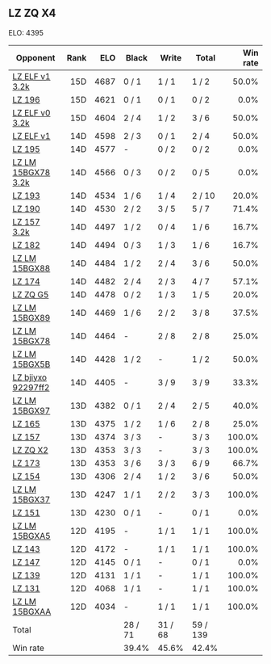 ## LZ ZQ X4 ##

ELO: 4395

Opponent | Rank | ELO | Black | Write | Total | Win rate
---------|-----:|----:|-------|-------|-------|-------:
[LZ ELF v1 3.2k](LZ%20ELF%20v1%203.2k.md) | 15D | 4687 | 0 / 1 | 1 / 1 | 1 / 2 | 50.0%
[LZ 196](LZ%20196.md) | 15D | 4621 | 0 / 1 | 0 / 1 | 0 / 2 | 0.0%
[LZ ELF v0 3.2k](LZ%20ELF%20v0%203.2k.md) | 15D | 4604 | 2 / 4 | 1 / 2 | 3 / 6 | 50.0%
[LZ ELF v1](LZ%20ELF%20v1.md) | 14D | 4598 | 2 / 3 | 0 / 1 | 2 / 4 | 50.0%
[LZ 195](LZ%20195.md) | 14D | 4577 | - | 0 / 2 | 0 / 2 | 0.0%
[LZ LM 15BGX78 3.2k](LZ%20LM%2015BGX78%203.2k.md) | 14D | 4566 | 0 / 3 | 0 / 2 | 0 / 5 | 0.0%
[LZ 193](LZ%20193.md) | 14D | 4534 | 1 / 6 | 1 / 4 | 2 / 10 | 20.0%
[LZ 190](LZ%20190.md) | 14D | 4530 | 2 / 2 | 3 / 5 | 5 / 7 | 71.4%
[LZ 157 3.2k](LZ%20157%203.2k.md) | 14D | 4497 | 1 / 2 | 0 / 4 | 1 / 6 | 16.7%
[LZ 182](LZ%20182.md) | 14D | 4494 | 0 / 3 | 1 / 3 | 1 / 6 | 16.7%
[LZ LM 15BGX88](LZ%20LM%2015BGX88.md) | 14D | 4484 | 1 / 2 | 2 / 4 | 3 / 6 | 50.0%
[LZ 174](LZ%20174.md) | 14D | 4482 | 2 / 4 | 2 / 3 | 4 / 7 | 57.1%
[LZ ZQ G5](LZ%20ZQ%20G5.md) | 14D | 4478 | 0 / 2 | 1 / 3 | 1 / 5 | 20.0%
[LZ LM 15BGX89](LZ%20LM%2015BGX89.md) | 14D | 4469 | 1 / 6 | 2 / 2 | 3 / 8 | 37.5%
[LZ LM 15BGX78](LZ%20LM%2015BGX78.md) | 14D | 4464 | - | 2 / 8 | 2 / 8 | 25.0%
[LZ LM 15BGX5B](LZ%20LM%2015BGX5B.md) | 14D | 4428 | 1 / 2 | - | 1 / 2 | 50.0%
[LZ bjiyxo 92297ff2](LZ%20bjiyxo%2092297ff2.md) | 14D | 4405 | - | 3 / 9 | 3 / 9 | 33.3%
[LZ LM 15BGX97](LZ%20LM%2015BGX97.md) | 13D | 4382 | 0 / 1 | 2 / 4 | 2 / 5 | 40.0%
[LZ 165](LZ%20165.md) | 13D | 4375 | 1 / 2 | 1 / 6 | 2 / 8 | 25.0%
[LZ 157](LZ%20157.md) | 13D | 4374 | 3 / 3 | - | 3 / 3 | 100.0%
[LZ ZQ X2](LZ%20ZQ%20X2.md) | 13D | 4353 | 3 / 3 | - | 3 / 3 | 100.0%
[LZ 173](LZ%20173.md) | 13D | 4353 | 3 / 6 | 3 / 3 | 6 / 9 | 66.7%
[LZ 154](LZ%20154.md) | 13D | 4306 | 2 / 4 | 1 / 2 | 3 / 6 | 50.0%
[LZ LM 15BGX37](LZ%20LM%2015BGX37.md) | 13D | 4247 | 1 / 1 | 2 / 2 | 3 / 3 | 100.0%
[LZ 151](LZ%20151.md) | 13D | 4230 | 0 / 1 | - | 0 / 1 | 0.0%
[LZ LM 15BGXA5](LZ%20LM%2015BGXA5.md) | 12D | 4195 | - | 1 / 1 | 1 / 1 | 100.0%
[LZ 143](LZ%20143.md) | 12D | 4172 | - | 1 / 1 | 1 / 1 | 100.0%
[LZ 147](LZ%20147.md) | 12D | 4145 | 0 / 1 | - | 0 / 1 | 0.0%
[LZ 139](LZ%20139.md) | 12D | 4131 | 1 / 1 | - | 1 / 1 | 100.0%
[LZ 131](LZ%20131.md) | 12D | 4068 | 1 / 1 | - | 1 / 1 | 100.0%
[LZ LM 15BGXAA](LZ%20LM%2015BGXAA.md) | 12D | 4034 | - | 1 / 1 | 1 / 1 | 100.0%
Total | | | 28 / 71 | 31 / 68 | 59 / 139 | 
Win rate| | | 39.4% | 45.6% | 42.4% | 
